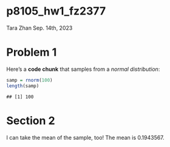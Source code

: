 p8105_hw1_fz2377
================
Tara Zhan
Sep. 14th, 2023

# Problem 1

Here’s a **code chunk** that samples from a *normal distribution*:

``` r
samp = rnorm(100)
length(samp)
```

    ## [1] 100

# Section 2

I can take the mean of the sample, too! The mean is 0.1943567.
